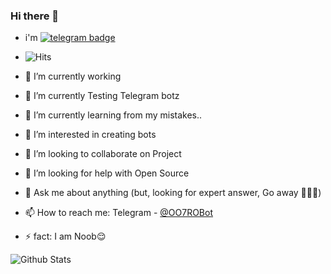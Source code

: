 ### Hi there 👋
- i'm [![telegram badge](https://img.shields.io/badge/ιgиιтє∂-мιи∂ѕ-30302f?style=flat&logo=telegram)](https://telegram.me/OO7ROBOT)          
- ![Hits](https://hits.seeyoufarm.com/api/count/incr/badge.svg?url=https://github.com/OO7ROBot/)

- 🔭 I’m currently working
- 🌱 I’m currently Testing Telegram botz
- 🌱 I’m currently learning from my mistakes..
- 👀 I’m interested in creating bots
- 👯 I’m looking to collaborate on Project
- 🤔 I’m looking for help with Open Source
- 💬 Ask me about anything (but, looking for expert answer, Go away 🚶🚶🚶)
- 📫 How to reach me: Telegram - [@OO7ROBot](https://telegram.me/OO7ROBot)
- ⚡ fact: I am Noob😌


![Github Stats](https://github-readme-stats.vercel.app/api?username=OO7ROBot&show_icons=true&title_color=fff&icon_color=79ff97&text_color=9f9f9f&bg_color=151515)

